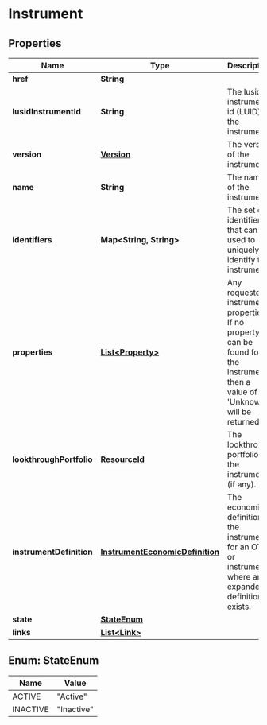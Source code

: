 
# Instrument

## Properties
Name | Type | Description | Notes
------------ | ------------- | ------------- | -------------
**href** | **String** |  |  [optional]
**lusidInstrumentId** | **String** | The lusid instrument id (LUID) of the instrument |  [optional]
**version** | [**Version**](Version.md) | The version of the instrument |  [optional]
**name** | **String** | The name of the instrument |  [optional]
**identifiers** | **Map&lt;String, String&gt;** | The set of identifiers that can be used to uniquely identify the instrument |  [optional]
**properties** | [**List&lt;Property&gt;**](Property.md) | Any requested instrument properties. If no property can be found for the instrument, then  a value of &#39;Unknown&#39; will be returned |  [optional]
**lookthroughPortfolio** | [**ResourceId**](ResourceId.md) | The lookthrough portfolio of the instrument (if any). |  [optional]
**instrumentDefinition** | [**InstrumentEconomicDefinition**](InstrumentEconomicDefinition.md) | The economic definition of the instrument for an OTC or instrument where an expanded definition exists. |  [optional]
**state** | [**StateEnum**](#StateEnum) |  | 
**links** | [**List&lt;Link&gt;**](Link.md) |  |  [optional]


<a name="StateEnum"></a>
## Enum: StateEnum
Name | Value
---- | -----
ACTIVE | &quot;Active&quot;
INACTIVE | &quot;Inactive&quot;



